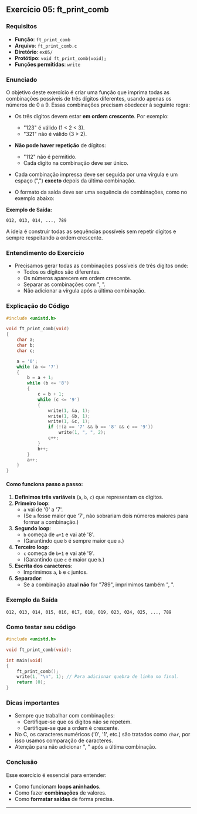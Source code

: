 ## Exercício 05: ft_print_comb

### Requisitos

- **Função**: `ft_print_comb`
- **Arquivo**: `ft_print_comb.c`
- **Diretório**: `ex05/`
- **Protótipo**: `void ft_print_comb(void);`
- **Funções permitidas**: `write`

### Enunciado

O objetivo deste exercício é criar uma função que imprima todas as combinações possíveis de três dígitos diferentes, usando apenas os números de 0 a 9. Essas combinações precisam obedecer à seguinte regra:

- Os três dígitos devem estar **em ordem crescente**. Por exemplo:
  - "123" é válido (1 < 2 < 3).
  - "321" não é válido (3 > 2).

- **Não pode haver repetição** de dígitos:
  - "112" não é permitido.
  - Cada dígito na combinação deve ser único.

- Cada combinação impressa deve ser seguida por uma vírgula e um espaço (",") **exceto** depois da última combinação.

- O formato da saída deve ser uma sequência de combinações, como no exemplo abaixo:

**Exemplo de Saída:**
```text
012, 013, 014, ..., 789
```

A ideia é construir todas as sequências possíveis sem repetir dígitos e sempre respeitando a ordem crescente.

### Entendimento do Exercício

- Precisamos gerar todas as combinações possíveis de três dígitos onde:
  - Todos os dígitos são diferentes.
  - Os números aparecem em ordem crescente.
  - Separar as combinações com ", ".
  - Não adicionar a vírgula após a última combinação.

### Explicação do Código

```c
#include <unistd.h>

void ft_print_comb(void)
{
    char a;
    char b;
    char c;

    a = '0';
    while (a <= '7')
    {
        b = a + 1;
        while (b <= '8')
        {
            c = b + 1;
            while (c <= '9')
            {
                write(1, &a, 1);
                write(1, &b, 1);
                write(1, &c, 1);
                if (!(a == '7' && b == '8' && c == '9'))
                    write(1, ", ", 2);
                c++;
            }
            b++;
        }
        a++;
    }
}
```

#### Como funciona passo a passo:

1. **Definimos três variáveis** (`a`, `b`, `c`) que representam os dígitos.
2. **Primeiro loop**:
   - `a` vai de '0' a '7'.
   - (Se `a` fosse maior que '7', não sobrariam dois números maiores para formar a combinação.)
3. **Segundo loop**:
   - `b` começa de `a+1` e vai até '8'.
   - (Garantindo que `b` é sempre maior que `a`.)
4. **Terceiro loop**:
   - `c` começa de `b+1` e vai até '9'.
   - (Garantindo que `c` é maior que `b`.)
5. **Escrita dos caracteres**:
   - Imprimimos `a`, `b` e `c` juntos.
6. **Separador**:
   - Se a combinação atual **não** for "789", imprimimos também ", ".

### Exemplo da Saída

```text
012, 013, 014, 015, 016, 017, 018, 019, 023, 024, 025, ..., 789
```

### Como testar seu código

```c
#include <unistd.h>

void ft_print_comb(void);

int main(void)
{
    ft_print_comb();
    write(1, "\n", 1); // Para adicionar quebra de linha no final.
    return (0);
}
```

### Dicas importantes

- Sempre que trabalhar com combinações:
  - Certifique-se que os dígitos não se repetem.
  - Certifique-se que a ordem é crescente.
- No C, os caracteres numéricos ('0', '1', etc.) são tratados como `char`, por isso usamos comparação de caracteres.
- Atenção para não adicionar ", " após a última combinação.

### Conclusão

Esse exercício é essencial para entender:
- Como funcionam **loops aninhados**.
- Como fazer **combinações** de valores.
- Como **formatar saídas** de forma precisa.

-------------
